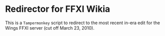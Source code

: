# Redirector for FFXI Wikia

This is a `Tampermonkey` script to redirect to the most recent in-era edit for the Wings FFXI server (cut off March 23, 2010).